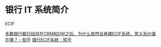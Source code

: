 # 银行 IT 系统简介


ECIF


[多数银行都已经存在CRM和DW之后，为什么依然会再建ECIF系统，意义及价值在哪？ - 知乎](https://www.zhihu.com/question/25379218)
[银行ECIF系统 - 知乎](https://zhuanlan.zhihu.com/p/25203838)